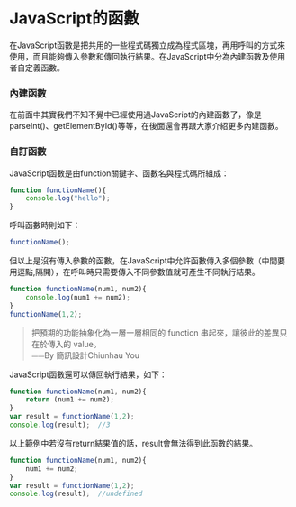 # JavaScript的函數

在JavaScript函數是把共用的一些程式碼獨立成為程式區塊，再用呼叫的方式來使用，而且能夠傳入參數和傳回執行結果。在JavaScript中分為內建函數及使用者自定義函數。

### 內建函數

在前面中其實我們不知不覺中已經使用過JavaScript的內建函數了，像是parseInt\(\)、getElementById\(\)等等，在後面還會再跟大家介紹更多內建函數。

### 自訂函數

JavaScript函數是由function關鍵字、函數名與程式碼所組成：

```javascript
function functionName(){
    console.log("hello");
}
```

呼叫函數時則如下：

```javascript
functionName();
```

但以上是沒有傳入參數的函數，在JavaScript中允許函數傳入多個參數（中間要用逗點,隔開），在呼叫時只需要傳入不同參數值就可產生不同執行結果。

```javascript
function functionName(num1, num2){
    console.log(num1 += num2);
}
functionName(1,2);
```

> 把預期的功能抽象化為一層一層相同的 function 串起來，讓彼此的差異只在於傳入的 value。  
>                                                                                                  ⏤⏤By 簡訊設計Chiunhau You

JavaScript函數還可以傳回執行結果，如下：

```javascript
function functionName(num1, num2){
    return (num1 += num2);
}
var result = functionName(1,2);
console.log(result);  //3
```

以上範例中若沒有return結果值的話，result會無法得到此函數的結果。

```javascript
function functionName(num1, num2){
    num1 += num2;
}
var result = functionName(1,2);
console.log(result);  //undefined
```



